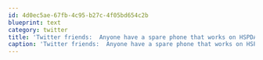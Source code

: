 ```yaml
---
id: 4d0ec5ae-67fb-4c95-b27c-4f05bd654c2b
blueprint: text
category: twitter
title: 'Twitter friends:  Anyone have a spare phone that works on HSPDA?'
caption: 'Twitter friends:  Anyone have a spare phone that works on HSPDA?'
---
```

